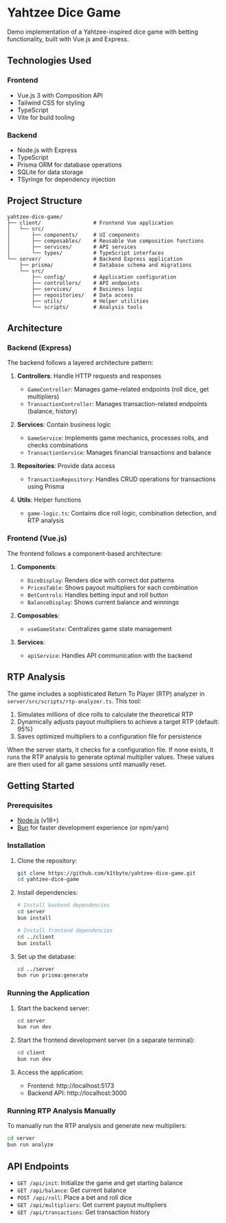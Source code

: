 # Yahtzee Dice Game

Demo implementation of a Yahtzee-inspired dice game with betting functionality, built with Vue.js and Express.

## Technologies Used

### Frontend
- Vue.js 3 with Composition API
- Tailwind CSS for styling
- TypeScript
- Vite for build tooling

### Backend
- Node.js with Express
- TypeScript
- Prisma ORM for database operations
- SQLite for data storage
- TSyringe for dependency injection

## Project Structure

```
yahtzee-dice-game/
├── client/                 # Frontend Vue application
│   └── src/
│       ├── components/     # UI components
│       ├── composables/    # Reusable Vue composition functions
│       ├── services/       # API services
│       └── types/          # TypeScript interfaces
└── server/                 # Backend Express application
    ├── prisma/             # Database schema and migrations
    └── src/
        ├── config/         # Application configuration
        ├── controllers/    # API endpoints
        ├── services/       # Business logic
        ├── repositories/   # Data access
        ├── utils/          # Helper utilities
        └── scripts/        # Analysis tools
```

## Architecture

### Backend (Express)

The backend follows a layered architecture pattern:

1. **Controllers**: Handle HTTP requests and responses
   - `GameController`: Manages game-related endpoints (roll dice, get multipliers)
   - `TransactionController`: Manages transaction-related endpoints (balance, history)

2. **Services**: Contain business logic
   - `GameService`: Implements game mechanics, processes rolls, and checks combinations
   - `TransactionService`: Manages financial transactions and balance

3. **Repositories**: Provide data access
   - `TransactionRepository`: Handles CRUD operations for transactions using Prisma

4. **Utils**: Helper functions
   - `game-logic.ts`: Contains dice roll logic, combination detection, and RTP analysis

### Frontend (Vue.js)

The frontend follows a component-based architecture:

1. **Components**:
   - `DiceDisplay`: Renders dice with correct dot patterns
   - `PricesTable`: Shows payout multipliers for each combination
   - `BetControls`: Handles betting input and roll button
   - `BalanceDisplay`: Shows current balance and winnings

2. **Composables**:
   - `useGameState`: Centralizes game state management

3. **Services**:
   - `apiService`: Handles API communication with the backend

## RTP Analysis

The game includes a sophisticated Return To Player (RTP) analyzer in `server/src/scripts/rtp-analyzer.ts`. This tool:

1. Simulates millions of dice rolls to calculate the theoretical RTP
2. Dynamically adjusts payout multipliers to achieve a target RTP (default: 95%)
3. Saves optimized multipliers to a configuration file for persistence

When the server starts, it checks for a configuration file. If none exists, it runs the RTP analysis to generate optimal multiplier values. These values are then used for all game sessions until manually reset.

## Getting Started

### Prerequisites

- [Node.js](https://nodejs.org/) (v18+)
- [Bun](https://bun.sh/) for faster development experience (or npm/yarn)

### Installation

1. Clone the repository:
   ```bash
   git clone https://github.com/k1tbyte/yahtzee-dice-game.git
   cd yahtzee-dice-game
   ```

2. Install dependencies:
   ```bash
   # Install backend dependencies
   cd server
   bun install

   # Install frontend dependencies
   cd ../client
   bun install
   ```

3. Set up the database:
   ```bash
   cd ../server
   bun run prisma:generate
   ```

### Running the Application

1. Start the backend server:
   ```bash
   cd server
   bun run dev
   ```

2. Start the frontend development server (in a separate terminal):
   ```bash
   cd client
   bun run dev
   ```

3. Access the application:
   - Frontend: http://localhost:5173
   - Backend API: http://localhost:3000

### Running RTP Analysis Manually

To manually run the RTP analysis and generate new multipliers:

```bash
cd server
bun run analyze
```

## API Endpoints

- `GET /api/init`: Initialize the game and get starting balance
- `GET /api/balance`: Get current balance
- `POST /api/roll`: Place a bet and roll dice
- `GET /api/multipliers`: Get current payout multipliers
- `GET /api/transactions`: Get transaction history
